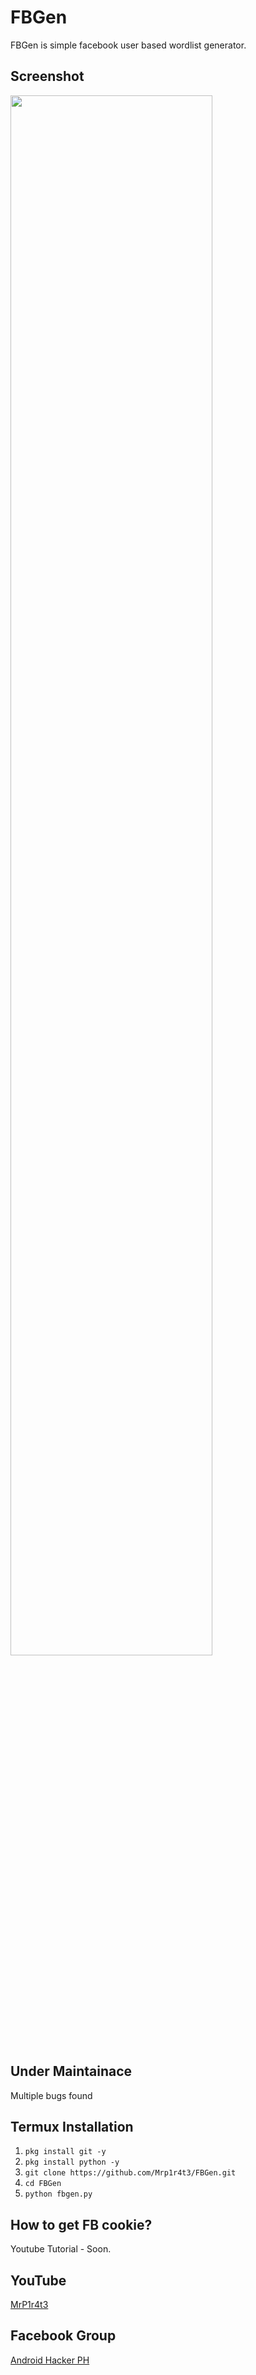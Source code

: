 # FBGen
FBGen is simple facebook user based wordlist generator.

## Screenshot
<img src="https://github.com/Mrp1r4t3/FBGen/blob/main/Screenshot/Screenshot0.jpg" width="80%" height="80%">

## Under Maintainace
Multiple bugs found

## Termux Installation
1. `pkg install git -y`
2. `pkg install python -y`
3. `git clone https://github.com/Mrp1r4t3/FBGen.git`
4. `cd FBGen`
5. `python fbgen.py`

## How to get FB cookie?
Youtube Tutorial - Soon.

## YouTube
[MrP1r4t3](https://www.youtube.com/c/mrp1r4t3)
## Facebook Group
[Android Hacker PH](https://www.facebook.com/groups/1778790372291663/)
